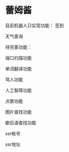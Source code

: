 # 蕾姆酱


目前机器人只实现功能：
签到


天气查询

待完善功能：

端口扫描功能

单词翻译功能

骂人功能

人工智障功能

点歌功能

图片查找功能

歇后语查找功能

ssr帐号

ssr地址
